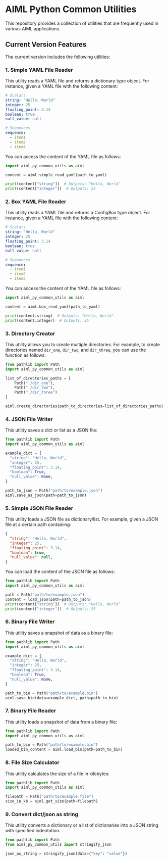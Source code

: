 # AIML Python Common Utilities

This repository provides a collection of utilities that are frequently used in various AIML applications.

## Current Version Features

The current version includes the following utilities:

### 1. Simple YAML File Reader

This utility reads a YAML file and returns a dictionary type object. For instance, given a YAML file with the following content:

```yaml
# Scalars
string: "Hello, World"
integer: 25
floating_point: 3.14
boolean: true
null_value: null

# Sequences
sequence:
  - item1
  - item2
  - item3
```

You can access the content of the YAML file as follows:

```python
import aiml_py_common_utils as aiml

content = aiml.simple_read_yaml(path_to_yaml)

print(content["string"])  # Outputs: "Hello, World"
print(content["integer"])  # Outputs: 25
```

### 2. Box YAML File Reader

This utility reads a YAML file and returns a ConfigBox type object. For instance, given a YAML file with the following content:

```yaml
# Scalars
string: "Hello, World"
integer: 25
floating_point: 3.14
boolean: true
null_value: null

# Sequences
sequence:
  - item1
  - item2
  - item3
```

You can access the content of the YAML file as follows:

```python
import aiml_py_common_utils as aiml

content = aiml.box_read_yaml(path_to_yaml)

print(content.string)  # Outputs: "Hello, World"
print(content.integer)  # Outputs: 25
```

### 3. Directory Creator

This utility allows you to create multiple directories. For example, to create directories named `dir_one`, `dir_two`, and `dir_three`, you can use the function as follows:

```python
from pathlib import Path
import aiml_py_common_utils as aiml

list_of_directories_paths = [
    Path("./dir_one"),
    Path("./dir_two"),
    Path("./dir_three")
]

aiml.create_directories(path_to_directories=list_of_directories_paths)
```

### 4. JSON File Writer

This utility saves a dict or list as a JSON file:

```python
from pathlib import Path
import aiml_py_common_utils as aiml

example_dict = {
  "string": "Hello, World",
  "integer": 25,
  "floating_point": 3.14,
  "boolean": True,
  "null_value": None,
}

path_to_json = Path("path/to/example.json")
aiml.save_as_json(path=path_to_json)
```

### 5. Simple JSON File Reader

This utility loads a JSON file as dictionary/list. For example, given a JSON file at a certain path containing:

```JSON
{
  "string": "Hello, World",
  "integer": 25,
  "floating_point": 3.14,
  "boolean": true,
  "null_value": null,
}
```

You can load the content of the JSON file as follows:

```python
from pathlib import Path
import aiml_py_common_utils as aiml

path = Path("path/to/example.json")
content = load_json(path=path_to_json)
print(content["string"])  # Outputs: "Hello, World"
print(content["integer"])  # Outputs: 25
```

### 6. Binary File Writer

This utility saves a snapshot of data as a binary file:

```python
from pathlib import Path
import aiml_py_common_utils as aiml

example_dict = {
  "string": "Hello, World",
  "integer": 25,
  "floating_point": 3.14,
  "boolean": True,
  "null_value": None,
}

path_to_bin = Path("path/to/example.bin")
aiml.save_bin(data=example_dict, path=path_to_bin)
```

### 7. Binary File Reader

This utility loads a snapshot of data from a binary file:

```python
from pathlib import Path
import aiml_py_common_utils as aiml

path_to_bin = Path("path/to/example.bin")
loaded_bin_content = aiml.load_bin(path=path_to_bin)
```

### 8. File Size Calculator

This utility calculates the size of a file in kilobytes:

```python
from pathlib import Path
import aiml_py_common_utils as aiml

filepath = Path("path/to/example.file")
size_in_kb = aiml.get_size(path=filepath)
```

### 9. Convert dict/json as string

This utility converts a dictionary or a list of dictionaries into a JSON string with specified indentation.

```python
from pathlib import Path
from aiml_py_common_utils import stringify_json

json_as_string = stringify_json(data={"key": "value"})
```
